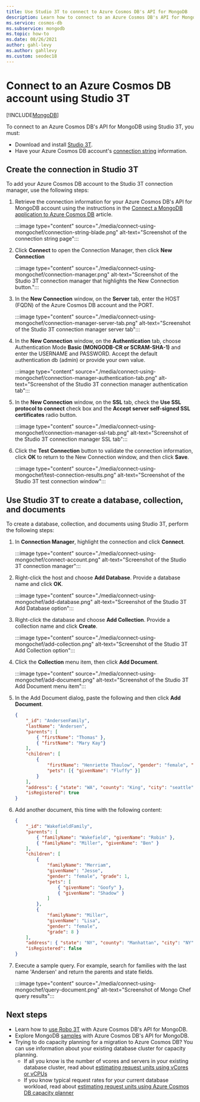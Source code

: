 ```yaml
---
title: Use Studio 3T to connect to Azure Cosmos DB's API for MongoDB
description: Learn how to connect to an Azure Cosmos DB's API for MongoDB using Studio 3T.
ms.service: cosmos-db
ms.subservice: mongodb
ms.topic: how-to
ms.date: 08/26/2021
author: gahl-levy
ms.author: gahllevy
ms.custom: seodec18
---
```

# Connect to an Azure Cosmos DB account using Studio 3T
[!INCLUDE[MongoDB](../includes/appliesto-mongodb.md)]

To connect to an Azure Cosmos DB's API for MongoDB using Studio 3T, you must:

* Download and install [Studio 3T](https://studio3t.com/).
* Have your Azure Cosmos DB account's [connection string](connect-account.md) information.

## Create the connection in Studio 3T

To add your Azure Cosmos DB account to the Studio 3T connection manager, use the following steps:

1. Retrieve the connection information for your Azure Cosmos DB's API for MongoDB account using the instructions in the [Connect a MongoDB application to Azure Cosmos DB](connect-account.md) article.

    :::image type="content" source="./media/connect-using-mongochef/connection-string-blade.png" alt-text="Screenshot of the connection string page":::

2. Click **Connect** to open the Connection Manager, then click **New Connection**

    :::image type="content" source="./media/connect-using-mongochef/connection-manager.png" alt-text="Screenshot of the Studio 3T connection manager that highlights the New Connection button.":::
3. In the **New Connection** window, on the **Server** tab, enter the HOST (FQDN) of the Azure Cosmos DB account and the PORT.

    :::image type="content" source="./media/connect-using-mongochef/connection-manager-server-tab.png" alt-text="Screenshot of the Studio 3T connection manager server tab":::
4. In the **New Connection** window, on the **Authentication** tab, choose Authentication Mode **Basic (MONGODB-CR or SCRAM-SHA-1)** and enter the USERNAME and PASSWORD.  Accept the default authentication db (admin) or provide your own value.

    :::image type="content" source="./media/connect-using-mongochef/connection-manager-authentication-tab.png" alt-text="Screenshot of the Studio 3T connection manager authentication tab":::
5. In the **New Connection** window, on the **SSL** tab, check the **Use SSL protocol to connect** check box and the **Accept server self-signed SSL certificates** radio button.

    :::image type="content" source="./media/connect-using-mongochef/connection-manager-ssl-tab.png" alt-text="Screenshot of the Studio 3T connection manager SSL tab":::
6. Click the **Test Connection** button to validate the connection information, click **OK** to return to the New Connection window, and then click **Save**.

    :::image type="content" source="./media/connect-using-mongochef/test-connection-results.png" alt-text="Screenshot of the Studio 3T test connection window":::

## Use Studio 3T to create a database, collection, and documents
To create a database, collection, and documents using Studio 3T, perform the following steps:

1. In **Connection Manager**, highlight the connection and click **Connect**.

    :::image type="content" source="./media/connect-using-mongochef/connect-account.png" alt-text="Screenshot of the Studio 3T connection manager":::
2. Right-click the host and choose **Add Database**.  Provide a database name and click **OK**.

    :::image type="content" source="./media/connect-using-mongochef/add-database.png" alt-text="Screenshot of the Studio 3T Add Database option":::
3. Right-click the database and choose **Add Collection**.  Provide a collection name and click **Create**.

    :::image type="content" source="./media/connect-using-mongochef/add-collection.png" alt-text="Screenshot of the Studio 3T Add Collection option":::
4. Click the **Collection** menu item, then click **Add Document**.

    :::image type="content" source="./media/connect-using-mongochef/add-document.png" alt-text="Screenshot of the Studio 3T Add Document menu item":::
5. In the Add Document dialog, paste the following and then click **Add Document**.

    ```json
    {
        "_id": "AndersenFamily",
        "lastName": "Andersen",
        "parents": [
            { "firstName": "Thomas" },
            { "firstName": "Mary Kay"}
        ],
        "children": [
            {
                "firstName": "Henriette Thaulow", "gender": "female", "grade": 5,
                "pets": [{ "givenName": "Fluffy" }]
            }
        ],
        "address": { "state": "WA", "county": "King", "city": "seattle" },
        "isRegistered": true
    }
    ```
    
6. Add another document, this time with the following content:

    ```json
    {
        "_id": "WakefieldFamily",
        "parents": [
            { "familyName": "Wakefield", "givenName": "Robin" },
            { "familyName": "Miller", "givenName": "Ben" }
        ],
        "children": [
            {
                "familyName": "Merriam",
                "givenName": "Jesse",
                "gender": "female", "grade": 1,
                "pets": [
                    { "givenName": "Goofy" },
                    { "givenName": "Shadow" }
                ]
            },
            {
                "familyName": "Miller",
                "givenName": "Lisa",
                "gender": "female",
                "grade": 8 }
        ],
        "address": { "state": "NY", "county": "Manhattan", "city": "NY" },
        "isRegistered": false
    }
    ```

7. Execute a sample query. For example, search for families with the last name 'Andersen' and return the parents and state fields.

    :::image type="content" source="./media/connect-using-mongochef/query-document.png" alt-text="Screenshot of Mongo Chef query results":::

## Next steps

- Learn how to [use Robo 3T](connect-using-robomongo.md) with Azure Cosmos DB's API for MongoDB.
- Explore MongoDB [samples](nodejs-console-app.md) with Azure Cosmos DB's API for MongoDB.
- Trying to do capacity planning for a migration to Azure Cosmos DB? You can use information about your existing database cluster for capacity planning.
    - If all you know is the number of vcores and servers in your existing database cluster, read about [estimating request units using vCores or vCPUs](../convert-vcore-to-request-unit.md) 
    - If you know typical request rates for your current database workload, read about [estimating request units using Azure Cosmos DB capacity planner](estimate-ru-capacity-planner.md)